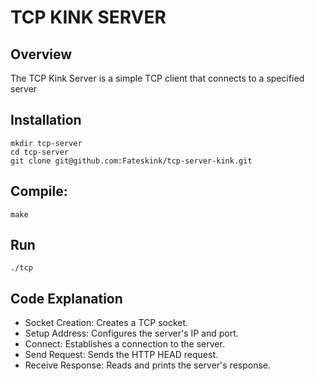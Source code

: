 # TCP KINK SERVER

## Overview

The TCP Kink Server is a simple TCP client that connects to a specified server

## Installation

```
mkdir tcp-server
cd tcp-server
git clone git@github.com:Fateskink/tcp-server-kink.git
```

## Compile:
```
make
```

## Run
```
./tcp
```

## Code Explanation
- Socket Creation: Creates a TCP socket.
- Setup Address: Configures the server's IP and port.
- Connect: Establishes a connection to the server.
- Send Request: Sends the HTTP HEAD request.
- Receive Response: Reads and prints the server's response.
